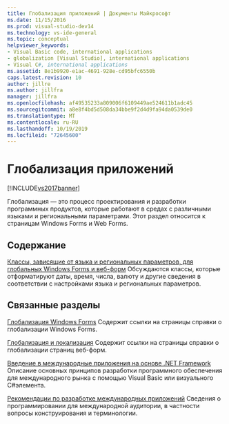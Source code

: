 ```yaml
---
title: Глобализация приложений | Документы Майкрософт
ms.date: 11/15/2016
ms.prod: visual-studio-dev14
ms.technology: vs-ide-general
ms.topic: conceptual
helpviewer_keywords:
- Visual Basic code, international applications
- globalization [Visual Studio], international applications
- Visual C#, international applications
ms.assetid: 8e1b9920-e1ac-4691-928e-cd95bfc6550b
caps.latest.revision: 10
author: jillre
ms.author: jillfra
manager: jillfra
ms.openlocfilehash: af49535233a809006f6109449ae524611b1adc45
ms.sourcegitcommit: a8e8f4bd5d508da34bbe9f2d4d9fa94da0539de0
ms.translationtype: MT
ms.contentlocale: ru-RU
ms.lasthandoff: 10/19/2019
ms.locfileid: "72645600"
---
```

# <a name="globalizing-applications"></a>Глобализация приложений
[!INCLUDE[vs2017banner](../includes/vs2017banner.md)]

Глобализация — это процесс проектирования и разработки программных продуктов, которые работают в средах с различными языками и региональными параметрами. Этот раздел относится к страницам Windows Forms и Web Forms.

## <a name="in-this-section"></a>Содержание
 [Классы, зависящие от языка и региональных параметров, для глобальных Windows Forms и веб-форм](../ide/culture-specific-classes-for-global-windows-forms-and-web-forms.md) Обсуждаются классы, которые отформатируют даты, время, числа, валюту и другие сведения в соответствии с настройками языка и региональных параметров.

## <a name="related-sections"></a>Связанные разделы
 [Глобализация Windows Forms](https://msdn.microsoft.com/library/72f6cd92-83be-45ec-aa37-9cb8e3ebc3c5) Содержит ссылки на страницы справки о глобализации Windows Forms.

 [Глобализация и локализация](https://msdn.microsoft.com/library/8ef3838e-9d05-4236-9dd0-ceecff9df80d) Содержит ссылки на страницы справки о глобализации страниц веб-форм.

 [Введение в международные приложения на основе .NET Framework](../ide/introduction-to-international-applications-based-on-the-dotnet-framework.md) Описание основных принципов разработки программного обеспечения для международного рынка с помощью Visual Basic или визуального C#элемента.

 [Рекомендации по разработке международных приложений](https://msdn.microsoft.com/library/f08169c7-aad8-4ec3-9a21-9ebd3b89986c) Сведения о программировании для международной аудитории, в частности вопросы конструирования и терминологии.
